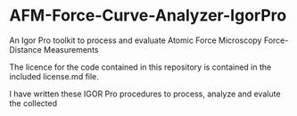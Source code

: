 # AFM-Force-Curve-Analyzer-IgorPro
An Igor Pro toolkit to process and evaluate Atomic Force Microscopy Force-Distance Measurements

The licence for the code contained in this repository is contained in the included license.md file.

I have written these IGOR Pro procedures to process, analyze and evalute the collected 
